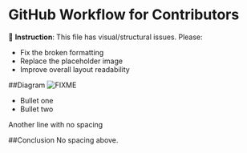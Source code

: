 # GitHub Workflow for Contributors

🎨 **Instruction**: This file has visual/structural issues. Please:
- Fix the broken formatting
- Replace the placeholder image
- Improve overall layout readability

##Diagram
![FIXME](FIXME.jpg)

* Bullet one
* Bullet two
 
Another line with no spacing

##Conclusion
No spacing above.
